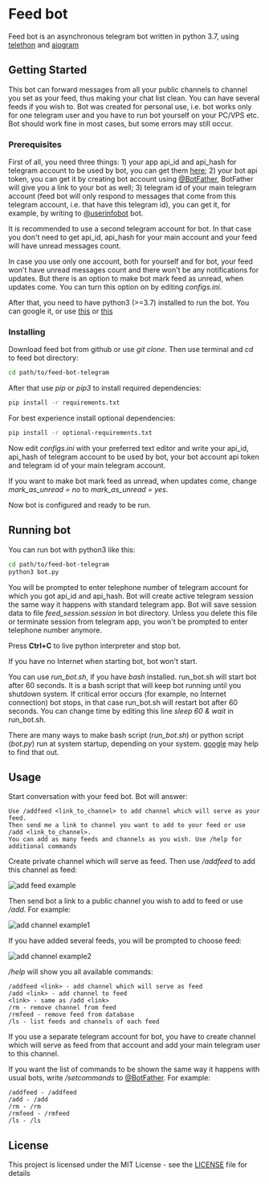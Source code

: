 # Feed bot

Feed bot is an asynchronous telegram bot written in python 3.7, using [telethon](https://github.com/LonamiWebs/Telethon) 
and [aiogram](https://github.com/aiogram/aiogram)

## Getting Started

This bot can forward messages from all your public channels to channel you set as your feed, thus making your chat list clean.
You can have several feeds if you wish to. Bot was created for personal use, i.e. bot works only for one telegram user 
and you have to run bot yourself on your PC/VPS etc. Bot should work fine in most cases, but some errors may still occur.

### Prerequisites

First of all, you need three things: 1) your app api_id and api_hash for telegram account to be used by bot, you can get them 
[here](https://my.telegram.org/apps); 2) your bot api token, you can get it by creating bot account using 
[@BotFather](https://t.me/BotFather), BotFather will give you a link to your bot as well; 3) telegram id of your main 
telegram account (feed bot will only respond to messages  that come from this telegram account, i.e. that have this 
telegram id), you can get it, for example, by writing to [@userinfobot](https://t.me/userinfobot) bot.

It is recommended to use a second telegram account for bot. In that case you don't need to get api_id, api_hash for your 
main account and your feed will have unread messages count.

In case you use only one account, both for yourself and for bot, your feed won't have unread messages count and there 
won't be any notifications for updates. But there is an option to make bot mark feed as unread, when updates come. 
You can turn this option on by editing *configs.ini*.

After that, you need to have python3 (>=3.7) installed to run the bot. You can google it, or use 
[this](https://realpython.com/installing-python/) or [this](https://www.python.org/downloads/)

### Installing

Download feed bot from github or use *git clone*. Then use terminal and *cd* to feed bot directory:

```bash
cd path/to/feed-bot-telegram
```
After that use *pip* or *pip3* to install required dependencies:

```bash
pip install -r requirements.txt
```
For best experience install optional dependencies:

```bash
pip install -r optional-requirements.txt
```
Now edit *configs.ini* with your preferred text editor and write your api_id, api_hash of telegram account to be used by bot, 
your bot account api token and telegram id of your main telegram account.

If you want to make bot mark feed as unread, when updates come, change *mark_as_unread = no* to *mark_as_unread = yes*.

Now bot is configured and ready to be run.

## Running bot

You can run bot with python3 like this:

```bash
cd path/to/feed-bot-telegram
python3 bot.py
```
You will be prompted to enter telephone number of telegram account for which you got api_id and api_hash. Bot will create 
active telegram session the same way it happens with standard telegram app. Bot will save session data to file 
*feed_session.session* in bot directory. Unless you delete this file or terminate session from telegram app, you won't
be prompted to enter telephone number anymore.

Press **Ctrl+C** to live python interpreter and stop bot.

If you have no Internet when starting bot, bot won't start.

You can use *run_bot.sh*, if you have *bash* installed. run_bot.sh will start bot after 60 seconds. It is a bash script that 
will keep bot running until you shutdown system. If critical error occurs (for example, no Internet connection) bot stops, 
in that case run_bot.sh will restart bot after 60 seconds. You can change time by editing this line *sleep 60 & wait* 
in run_bot.sh.

There are many ways to make bash script (*run_bot.sh*) or python script (*bot.py*) run at system startup, depending on your 
system. [google](https://www.google.com) may help to find that out.

## Usage

Start conversation with your feed bot. Bot will answer:

```
Use /addfeed <link_to_channel> to add channel which will serve as your feed.
Then send me a link to channel you want to add to your feed or use /add <link_to_channel>.
You can add as many feeds and channels as you wish. Use /help for additional commands
```
Create private channel which will serve as feed. Then use */addfeed* to add this channel as feed:

![add feed example](https://user-images.githubusercontent.com/42914399/56163318-b4a71680-5fd6-11e9-9aed-1e081d2b64f3.png)

Then send bot a link to a public channel you wish to add to feed or use */add*. For example:

![add channel example1](https://user-images.githubusercontent.com/42914399/56162227-2c277680-5fd4-11e9-8d26-a366db538892.png)

If you have added several feeds, you will be prompted to choose feed:

![add channel example2](https://user-images.githubusercontent.com/42914399/56192112-60338380-6036-11e9-9a32-4ed51aba1675.png)

*/help* will show you all available commands:

```
/addfeed <link> - add channel which will serve as feed
/add <link> - add channel to feed
<link> - same as /add <link>
/rm - remove channel from feed
/rmfeed - remove feed from database
/ls - list feeds and channels of each feed
```
If you use a separate telegram account for bot, you have to create channel which will serve as feed from that account and 
add your main telegram user to this channel.

If you want the list of commands to be shown the same way it happens with usual bots, write */setcommands* to 
[@BotFather](https://t.me/BotFather). For example:
```
/addfeed - /addfeed
/add - /add
/rm - /rm
/rmfeed - /rmfeed
/ls - /ls
```

## License

This project is licensed under the MIT License - see the [LICENSE](LICENSE) file for details
